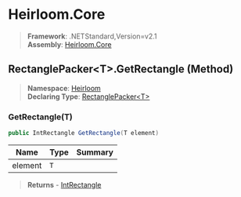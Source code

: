 # Heirloom.Core

> **Framework**: .NETStandard,Version=v2.1  
> **Assembly**: [Heirloom.Core][0]

## RectanglePacker\<T>.GetRectangle (Method)

> **Namespace**: [Heirloom][0]  
> **Declaring Type**: [RectanglePacker\<T>][1]

### GetRectangle(T)

```cs
public IntRectangle GetRectangle(T element)
```

| Name    | Type | Summary |
|---------|------|---------|
| element | `T`  |         |

> **Returns** - [IntRectangle][2]

[0]: ../../../Heirloom.Core.md
[1]: ../RectanglePacker[T].md
[2]: ../IntRectangle.md

